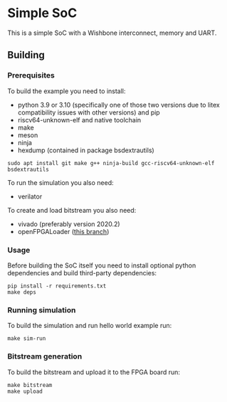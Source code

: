 # Simple SoC

This is a simple SoC with a Wishbone interconnect, memory and UART.

## Building

### Prerequisites
To build the example you need to install:
- python 3.9 or 3.10 (specifically one of those two versions due to litex compatibility issues with other versions) and pip
- riscv64-unknown-elf and native toolchain
- make
- meson
- ninja
- hexdump (contained in package bsdextrautils)

```
sudo apt install git make g++ ninja-build gcc-riscv64-unknown-elf bsdextrautils
```

To run the simulation you also need:
- verilator

To create and load bitstream you also need:
- vivado (preferably version 2020.2)
- openFPGALoader ([this branch](https://github.com/antmicro/openFPGALoader/tree/antmicro-ddr-tester-boards))

### Usage

Before building the SoC itself you need to install optional python dependencies and build third-party dependencies:
```
pip install -r requirements.txt
make deps
```

### Running simulation

To build the simulation and run hello world example run:
```
make sim-run
```

### Bitstream generation

To build the bitstream and upload it to the FPGA board run:
```
make bitstream
make upload
```
